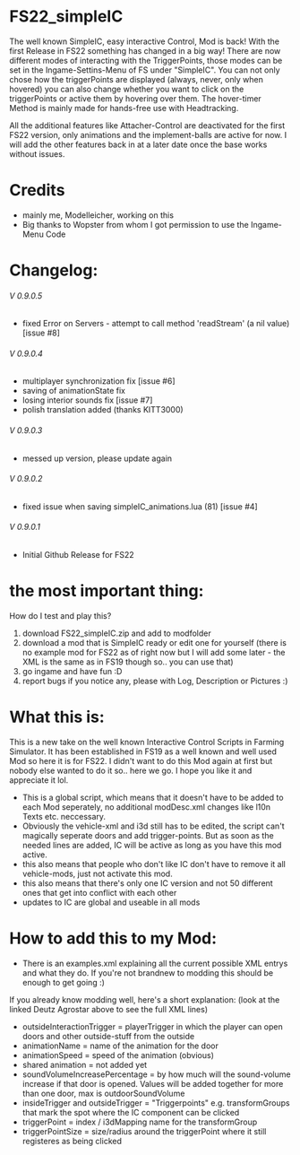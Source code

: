 # FS22_simpleIC
The well known SimpleIC, easy interactive Control, Mod is back! 
With the first Release in FS22 something has changed in a big way! There are now different modes of interacting with the TriggerPoints, those modes can be set in the Ingame-Settins-Menu of FS under "SimpleIC".
You can not only chose how the triggerPoints are displayed (always, never, only when hovered) you can also change whether you want to click on the triggerPoints or active them by hovering over them.
The hover-timer Method is mainly made for hands-free use with Headtracking.

All the additional features like Attacher-Control are deactivated for the first FS22 version, only animations and the implement-balls are active for now. I will add the other features back in at a later date once the base works without issues.

# Credits
- mainly me, Modelleicher, working on this 
- Big thanks to Wopster from whom I got permission to use the Ingame-Menu Code 
 
# Changelog:

###### V 0.9.0.5
- fixed Error on Servers - attempt to call method 'readStream' (a nil value) [issue #8]
###### V 0.9.0.4
- multiplayer synchronization fix [issue #6]
- saving of animationState fix
- losing interior sounds fix [issue #7]
- polish translation added (thanks KITT3000)
###### V 0.9.0.3
- messed up version, please update again
###### V 0.9.0.2
- fixed issue when saving simpleIC_animations.lua (81) [issue #4]
###### V 0.9.0.1
- Initial Github Release for FS22

# the most important thing:
How do I test and play this?
1. download FS22_simpleIC.zip and add to modfolder
2. download a mod that is SimpleIC ready or edit one for yourself (there is no example mod for FS22 as of right now but I will add some later - the XML is the same as in FS19 though so.. you can use that) 
3. go ingame and have fun :D 
4. report bugs if you notice any, please with Log, Description or Pictures :)

# What this is:
This is a new take on the well known Interactive Control Scripts in Farming Simulator. It has been established in FS19 as a well known and well used Mod so here it is for FS22. 
I didn't want to do this Mod again at first but nobody else wanted to do it so.. here we go. I hope you like it and appreciate it lol.

- This is a global script, which means that it doesn't have to be added to each Mod seperately, no additional modDesc.xml changes like l10n Texts etc. neccessary.
- Obviously the vehicle-xml and i3d still has to be edited, the script can't magically seperate doors and add trigger-points. But as soon as the needed lines are added, IC will be active as long as you have this mod active.
- this also means that people who don't like IC don't have to remove it all vehicle-mods, just not activate this mod.
- this also means that there's only one IC version and not 50 different ones that get into conflict with each other 
- updates to IC are global and useable in all mods


# How to add this to my Mod:
- There is an examples.xml explaining all the current possible XML entrys and what they do. If you're not brandnew to modding this should be enough to get going :) 

If you already know modding well, here's a short explanation:
(look at the linked Deutz Agrostar above to see the full XML lines)

- outsideInteractionTrigger = playerTrigger in which the player can open doors and other outside-stuff from the outside
- animationName = name of the animation for the door
- animationSpeed = speed of the animation (obvious) 
- shared animation = not added yet
- soundVolumeIncreasePercentage = by how much will the sound-volume increase if that door is opened. Values will be added together for more than one door, max is outdoorSoundVolume 
- insideTrigger and outsideTrigger = "Triggerpoints" e.g. transformGroups that mark the spot where the IC component can be clicked
- triggerPoint = index / i3dMapping name for the transformGroup
- triggerPointSize = size/radius around the triggerPoint where it still registeres as being clicked


